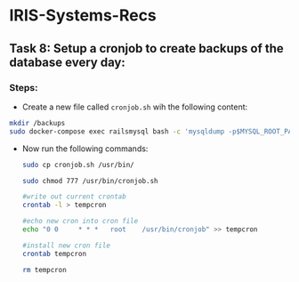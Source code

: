 # IRIS-Systems-Recs
## Task 8: Setup a cronjob to create backups of the database every day:
### Steps:
* Create a new file called `cronjob.sh` wih the following content:
```bash
mkdir /backups
sudo docker-compose exec railsmysql bash -c 'mysqldump -p$MYSQL_ROOT_PASSWORD --all-databases' > "/backups/Shopping_App_Backup/backup_$(date +"%d_%m_%Y")"
```
* Now run the following commands:
    ```bash
    sudo cp cronjob.sh /usr/bin/
    ```
    ```bash
    sudo chmod 777 /usr/bin/cronjob.sh
    ```
    ```bash
    #write out current crontab
    crontab -l > tempcron
    ```
    ```bash
    #echo new cron into cron file
    echo "0 0     * * *   root    /usr/bin/cronjob" >> tempcron
    ```
    ```bash
    #install new cron file
    crontab tempcron
    ```
    ```bash
    rm tempcron
    ```


